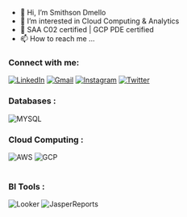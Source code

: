 - 👋 Hi, I’m Smithson Dmello
- 👀 I’m interested in Cloud Computing & Analytics
- 🌱 SAA C02 certified | GCP PDE certified
- 📫 How to reach me ...


<h3 align="left">Connect with me:</h3>
<div align="left">
  <a href="https://in.linkedin.com/in/smithson-d-mello-b79222109"><img alt="LinkedIn" src="https://img.shields.io/badge/linkedin-%230077B5.svg?style=for-the-badge&logo=linkedin&logoColor=white"/></a>
  <a href="mailto:dmello.smithson03@gmail.com"><img alt="Gmail" src="https://img.shields.io/badge/Gmail-D14836?style=for-the-badge&logo=gmail&logoColor=white"/></a>
   <a href="https://www.instagram.com/dmello_smithson"><img alt="Instagram" src="https://img.shields.io/badge/Instagram-E4405F?style=for-the-badge&logo=instagram&logoColor=white"/></a>
     <a href="https://twitter.com/SMITHPEDIA"><img alt="Twitter" src="https://img.shields.io/badge/Twitter-%230077B5?style=for-the-badge&logo=twitter&logoColor=white"/></a>
  
</div>


<h3 align="left">Databases :</h3>
<div align="left">
  <img alt="MYSQL" src="https://img.shields.io/badge/mysql-%2300f.svg?style=for-the-badge&logo=mssql&logoColor=white"/>
</div>

<h3 align="left">Cloud Computing :</h3>
<div align="left">
  <img alt="AWS" src="https://img.shields.io/badge/Amazon_AWS-FF9900?style=for-the-badge&logo=amazonaws&logoColor=white"/>
  <img alt="GCP" src="https://img.shields.io/badge/GCP-FF9900?style=for-the-badge&logo=googlecloud&logoColor=white"/>
</div><br/>



<h3 align="left">BI Tools :</h3>
<div align="left">
  <img alt="Looker" src="https://img.shields.io/badge/Looker-%2300f.svg?style=for-the-badge&logo=Looker&logoColor=Grey"/>
  <img alt="JasperReports" src ="https://img.shields.io/badge/JasperReports-%2300f.svg?style=for-the-badge&logo=Tibco&logoColor=white"/>
</div>
